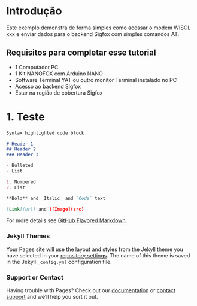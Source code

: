 # Introdução

Este exemplo demonstra de forma simples como acessar o modem WISOL xxx e enviar dados para o backend Sigfox com simples comandos AT.

## Requisitos para completar esse tutorial

- 1 Computador PC
- 1 Kit NANOFOX com Arduino NANO
- Software Terminal YAT ou outro monitor Terminal instalado no PC
- Acesso ao backend Sigfox
- Estar na região de cobertura Sigfox


# 1. Teste





```markdown
Syntax highlighted code block

# Header 1
## Header 2
### Header 3

- Bulleted
- List

1. Numbered
2. List

**Bold** and _Italic_ and `Code` text

[Link](url) and ![Image](src)
```

For more details see [GitHub Flavored Markdown](https://guides.github.com/features/mastering-markdown/).

### Jekyll Themes

Your Pages site will use the layout and styles from the Jekyll theme you have selected in your [repository settings](https://github.com/Gridya/Hello-Sigfox-via-Terminal-Serial/settings). The name of this theme is saved in the Jekyll `_config.yml` configuration file.

### Support or Contact

Having trouble with Pages? Check out our [documentation](https://help.github.com/categories/github-pages-basics/) or [contact support](https://github.com/contact) and we’ll help you sort it out.
